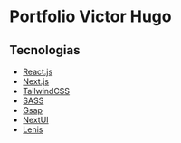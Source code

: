 # Portfolio Victor Hugo

## Tecnologias

- [React.js]()
- [Next.js]()
- [TailwindCSS]()
- [SASS]()
- [Gsap]()
- [NextUI]()
- [Lenis](https://lenis.studiofreight.com/)